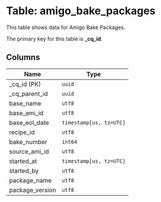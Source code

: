 # Table: amigo_bake_packages

This table shows data for Amigo Bake Packages.

The primary key for this table is **_cq_id**.

## Columns

| Name          | Type          |
| ------------- | ------------- |
|_cq_id (PK)|`uuid`|
|_cq_parent_id|`uuid`|
|base_name|`utf8`|
|base_ami_id|`utf8`|
|base_eol_date|`timestamp[us, tz=UTC]`|
|recipe_id|`utf8`|
|bake_number|`int64`|
|source_ami_id|`utf8`|
|started_at|`timestamp[us, tz=UTC]`|
|started_by|`utf8`|
|package_name|`utf8`|
|package_version|`utf8`|
